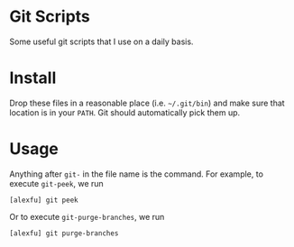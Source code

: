 # Git Scripts
Some useful git scripts that I use on a daily basis.

# Install
Drop these files in a reasonable place (i.e. `~/.git/bin`) and make sure that location is in your `PATH`. Git should automatically pick them up.

# Usage
Anything after `git-` in the file name is the command. For example, to execute `git-peek`, we run

```
[alexfu] git peek
```

Or to execute `git-purge-branches`, we run

```
[alexfu] git purge-branches
```
